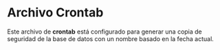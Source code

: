 # Archivo Crontab

Este archivo de __crontab__ está configurado para generar una copia de seguridad de la base de datos con un nombre basado en la fecha actual.
